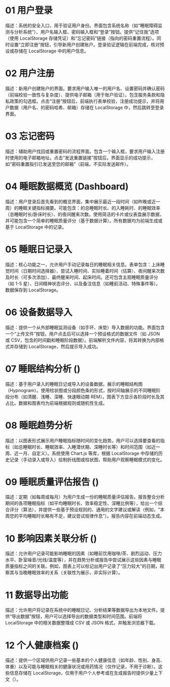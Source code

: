 # 01 用户登录
描述：系统的安全入口，用于验证用户身份。界面包含系统名称（如“睡眠障碍监测与分析系统”）、用户名输入框、密码输入框和“登录”按钮。提供“记住我”选项（使用 LocalStorage 存储凭证）和“忘记密码”链接（指向的密码重置流程）。同时设置“立即注册”按钮，引导新用户创建账户。登录验证逻辑在前端完成，核对预设或存储在 LocalStorage 中的用户信息。

# 02 用户注册
描述：新用户创建账户的界面。要求用户输入唯一的用户名、设置密码并确认密码（前端校验一致性与复杂度）、提供电子邮箱（用于账户验证）。包含服务条款和隐私政策的勾选框。点击“注册”按钮后，前端执行表单校验，注册成功提示，并将用户数据（用户名、的密码哈希、邮箱）存储在 LocalStorage 中，然后跳转至登录界面。

# 03 忘记密码
描述：辅助用户找回或重置密码的流程界面。包含一个输入框，要求用户输入注册时使用的电子邮箱地址。点击“发送重置链接”按钮后，界面显示的成功提示，如“密码重置指引已发送至您的邮箱”（前端，不实际发送邮件）。

# 04 睡眠数据概览 (Dashboard)
描述：用户登录后首先看到的概览界面，集中展示最近一段时间（如昨晚或近一周）的睡眠关键指标摘要。可能包含：的总睡眠时长、的入睡耗时、的睡眠效率（总睡眠时长/卧床时长）、的夜间醒来次数。使用简洁的卡片或仪表盘展示数据，并可能包含一个简单的睡眠质量评分（基于数据计算）。所有数据均为前端生成或基于 LocalStorage 中的记录。

# 05 睡眠日记录入
描述：核心功能之一，允许用户手动记录每日的睡眠相关信息。表单包含：上床睡觉时间（日期时间选择器）、尝试入睡时间、实际睡着时间（估算）、夜间醒来次数及时长（可多次添加）、最终醒来时间、起床时间。还可包含主观睡眠质量评分（如 1-5 星）、日间精神状态评分、以及备注信息（如睡前活动、特殊事件等）。数据保存到 LocalStorage。

# 06 设备数据导入
描述：提供一个从外部睡眠监测设备（如手环、床垫）导入数据的功能。界面包含一个“上传文件”按钮，用户点击后可以选择一个预设格式的数据文件（如 JSON 或 CSV，包含的时间戳和睡眠阶段数据）。前端解析文件内容，将其转换为内部格式并存储到 LocalStorage，然后提示导入成功。

# 07 睡眠结构分析 ()
描述：基于用户录入的睡眠日记或导入的设备数据，展示的睡眠结构图（Hypnogram）。使用柱状图或分段颜色条的形式，按时间轴展示的不同睡眠阶段分布（如清醒、浅睡、深睡、快速眼动期 REM）。图表下方显示各阶段时长及其占比。数据和图表均为前端根据规则或随机性生成。

# 08 睡眠趋势分析
描述：以图表形式展示用户睡眠指标随时间的变化趋势。用户可以选择要查看的指标（如总睡眠时长、睡眠效率、入睡潜伏期、深睡时长等）和时间范围（如近一周、近一月、自定义）。系统使用 Chart.js 等库，根据 LocalStorage 中存储的历史记录（手动录入或导入）绘制折线图或柱状图，帮助用户观察睡眠模式的变化。

# 09 睡眠质量评估报告 ()
描述：定期（如每周或每月）为用户生成一份的睡眠质量评估报告。报告整合分析期间的各项睡眠指标（如平均睡眠时长、效率稳定性、深睡比例等），给出一个综合评分（算法），并提供一些基于预设规则的、通用的文字建议或解读（例如，“本周您的平均睡眠时长略有不足，建议尝试规律作息”）。报告内容在前端动态生成。

# 10 影响因素关联分析 ()
描述：允许用户记录可能影响睡眠的因素（如睡前饮用咖啡/茶、剧烈运动、压力水平、卧室噪音/光线/温度等），并在趋势分析或报告中尝试展示这些因素与睡眠质量指标之间的关联。例如，图表上可以标记出用户记录了“压力较大”的日期，观察其与当晚睡眠效率的关系（关联性为展示，非实际计算）。

# 11 数据导出功能
描述：允许用户将记录在系统中的睡眠日记、分析结果等数据导出为本地文件。提供“导出数据”按钮，用户可以选择导出的数据类型和时间范围。前端将 LocalStorage 中的相关数据整理成 CSV 或 JSON 格式，并触发浏览器下载。

# 12 个人健康档案 ()
描述：提供一个区域供用户记录一些基本的个人健康信息（如年龄、性别、身高、体重）以及可能与睡眠相关的健康状况或用药情况（仅作记录，不用于诊断）。这些信息存储在 LocalStorage，仅用于用户个人参考或在生成报告时提供少量上下文（）。
